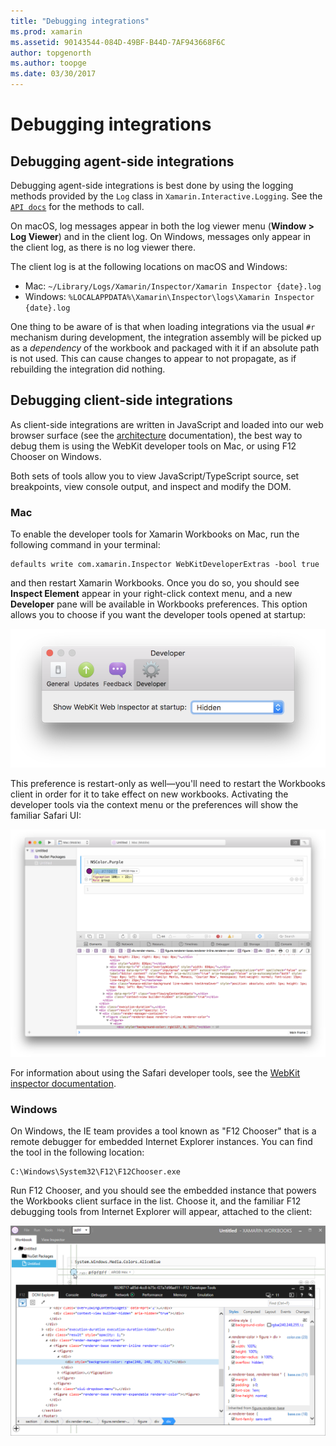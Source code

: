 ```yaml
---
title: "Debugging integrations"
ms.prod: xamarin
ms.assetid: 90143544-084D-49BF-B44D-7AF943668F6C
author: topgenorth
ms.author: toopge
ms.date: 03/30/2017
---
```

# Debugging integrations

## Debugging agent-side integrations

Debugging agent-side integrations is best done by using the logging methods
provided by the `Log` class in `Xamarin.Interactive.Logging`. See the
[`API docs`](https://developer.xamarin.com/api/type/Xamarin.Interactive.Logging.Log/) for the methods to call.

On macOS, log messages appear in both the log viewer menu (**Window > Log Viewer**)
and in the client log. On Windows, messages only appear in the client log,
as there is no log viewer there.

The client log is at the following locations on macOS and Windows:

- Mac: `~/Library/Logs/Xamarin/Inspector/Xamarin Inspector {date}.log`
- Windows: `%LOCALAPPDATA%\Xamarin\Inspector\logs\Xamarin Inspector {date}.log`

One thing to be aware of is that when loading integrations via the usual `#r` mechanism
during development, the integration assembly will be picked up as a _dependency_ of the
workbook and packaged with it if an absolute path is not used. This can cause changes to
appear to not propagate, as if rebuilding the integration did nothing.

## Debugging client-side integrations

As client-side integrations are written in JavaScript and loaded into our
web browser surface (see the [architecture](~/tools/workbooks/sdk/architecture.md) documentation), the best
way to debug them is using the WebKit developer tools on Mac, or using F12
Chooser on Windows.

Both sets of tools allow you to view JavaScript/TypeScript source, set breakpoints,
view console output, and inspect and modify the DOM.

### Mac

To enable the developer tools for Xamarin Workbooks on Mac, run the following
command in your terminal:

```shell
defaults write com.xamarin.Inspector WebKitDeveloperExtras -bool true
```

and then restart Xamarin Workbooks. Once you do so, you should see **Inspect Element** 
appear in your right-click context menu, and a new **Developer** pane
will be available in Workbooks preferences. This option allows you to choose if you want
the developer tools opened at startup:

[![Developer pane](debugging-images/developer-pane-small.png)](debugging-images/developer-pane.png#lightbox)

This preference is restart-only as well—you'll need to restart the Workbooks client
in order for it to take effect on new workbooks. Activating the developer tools via
the context menu or the preferences will show the familiar Safari UI:

[![Safari dev tools](debugging-images/mac-dev-tools.png)](debugging-images/mac-dev-tools.png#lightbox)

For information about using the Safari developer tools, see the
[WebKit inspector documentation][webkit-docs].

### Windows

On Windows, the IE team provides a tool known as "F12 Chooser" that is a remote
debugger for embedded Internet Explorer instances. You can find the tool in the
following location:

```shell
C:\Windows\System32\F12\F12Chooser.exe
```

Run F12 Chooser, and you should see the embedded instance that powers the Workbooks
client surface in the list. Choose it, and the familiar F12 debugging tools from Internet
Explorer will appear, attached to the client:

[![F12 tools](debugging-images/windows-dev-tools.png)](debugging-images/windows-dev-tools.png#lightbox)

[webkit-docs]: https://trac.webkit.org/wiki/WebInspector
